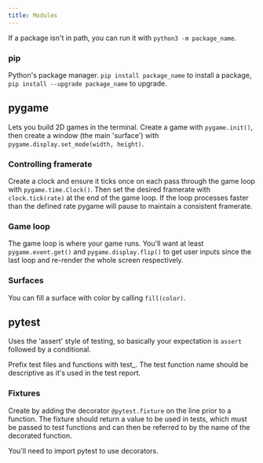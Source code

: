 ```yaml
---
title: Modules
---
```


If a package isn't in path, you can run it with `python3 -m package_name`.

### pip

Python's package manager. `pip install package_name` to install a package, `pip install --upgrade package_name` to upgrade.

## pygame

Lets you build 2D games in the terminal. Create a game with `pygame.init()`, then create a window (the main 'surface') with `pygame.display.set_mode(width, height)`.

### Controlling framerate

Create a clock and ensure it ticks once on each pass through the game loop with `pygame.time.Clock()`. Then set the desired framerate with `clock.tick(rate)` at the end of the game loop. If the loop processes faster than the defined rate pygame will pause to maintain a consistent framerate.

### Game loop

The game loop is where your game runs. You'll want at least `pygame.event.get()` and `pygame.display.flip()` to get user inputs since the last loop and re-render the whole screen respectively.

### Surfaces

You can fill a surface with color by calling `fill(color)`.

## pytest

Uses the 'assert' style of testing, so basically your expectation is `assert` followed by a conditional.

Prefix test files and functions with test\_. The test function name should be descriptive as it's used in the test report.

### Fixtures

Create by adding the decorator `@pytest.fixture` on the line prior to a function. The fixture should return a value to be used in tests, which must be passed to test functions and can then be referred to by the name of the decorated function.

You'll need to import pytest to use decorators.
